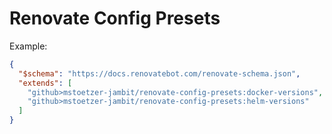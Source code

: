 # Renovate Config Presets

Example:

```json
{
  "$schema": "https://docs.renovatebot.com/renovate-schema.json",
  "extends": [
    "github>mstoetzer-jambit/renovate-config-presets:docker-versions",
    "github>mstoetzer-jambit/renovate-config-presets:helm-versions"
  ]
}
```
